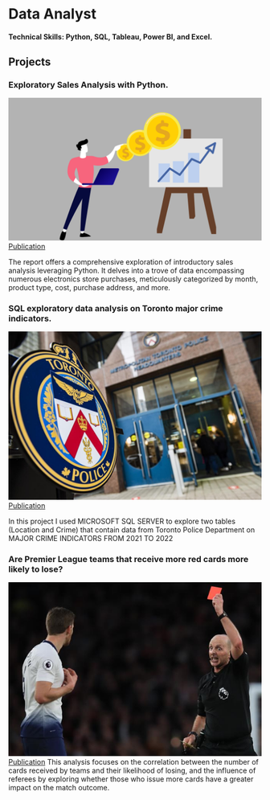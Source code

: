 # Data Analyst

#### Technical Skills: Python, SQL, Tableau, Power BI, and Excel.

## Projects
### Exploratory Sales Analysis with Python.
![EEG Band Discovery](/assets/img/632b2eb47b58103aeac94c5f_62263643fcd1b61f8b78ab7b_sales-volume.png)
[Publication](https://www.linkedin.com/pulse/introductory-exploratory-sales-analysis-using-python-n%25C3%25ADkolas-costa-kxr9c/?trackingId=7BURFFUBS%2BqOzTC01Z9BgQ%3D%3D)

The report offers a comprehensive exploration of introductory sales analysis leveraging Python. It delves into a trove of data encompassing numerous electronics store purchases, meticulously categorized by month, product type, cost, purchase address, and more.

### SQL exploratory data analysis on Toronto major crime indicators.
![EEG Band Discovery](/assets/img/sxsx.jpg)
[Publication](https://www.linkedin.com/pulse/sql-exploratory-data-analysis-toronto-police-department-n%25C3%25ADkolas-costa-ykkfc/?trackingId=80DpYxu7S7KZnVWuf%2FKMjQ%3D%3D)

In this project I used MICROSOFT SQL SERVER to explore two tables (Location and Crime) that contain data from Toronto Police Department on MAJOR CRIME INDICATORS FROM 2021 TO 2022

### Are Premier League teams that receive more red cards more likely to lose?
![EEG Band Discovery](/assets/img/one-of-deans-100-red-cards.-1554246789_656x450.jpg)
[Publication](https://www.linkedin.com/pulse/do-premier-league-teams-receive-more-red-cards-likely-n%25C3%25ADkolas-costa-hvqac/?trackingId=y7lmPr8%2FTl6Oe%2BurOxurnA%3D%3D)
This analysis focuses on the correlation between the number of cards received by teams and their likelihood of losing, and the influence of referees by exploring whether those who issue more cards have a greater impact on the match outcome.
